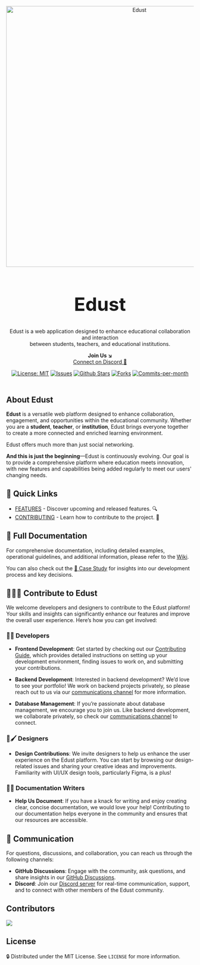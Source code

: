 <p align="center"><img width="700" src="https://res.cloudinary.com/dbaa3pxau/image/upload/v1728625005/edust-cover_l3xkow.svg" alt="Edust"></p>

<h1 align="center" style="font-size: 50px; font-weight: bold">Edust</h1>
<p align="center">Edust is a web application designed to enhance educational collaboration and interaction<br/>between students, teachers, and educational institutions.</p>

<p align="center">
    <strong>Join Us ↘</strong><br/>
    <a href="https://discord.gg/vnhqmn9mdj">Connect on Discord 🤝</a>
</p>

<p align="center">
    <a href="#"><img src="https://img.shields.io/badge/License-MIT-yellow.svg" alt="License: MIT"></a>
    <a href="#"><img src="https://img.shields.io/github/issues/edust-org/edust" alt="Issues"></a>
   <a href="#"><img src="https://img.shields.io/github/stars/edust-org/edust" alt="Github Stars"></a>
   <a href="#"><img src="https://img.shields.io/github/forks/edust-org/edust" alt="Forks"></a>
   <a href="#"><img src="https://img.shields.io/github/commit-activity/m/edust-org/edust" alt="Commits-per-month"></a>
</p>

<h2 style="margin-top: 50px">About Edust</h2>

**Edust** is a versatile web platform designed to enhance collaboration, engagement, and opportunities within the educational community. Whether you are a **student**, **teacher**, or **institution**, Edust brings everyone together to create a more connected and enriched learning environment.

Edust offers much more than just social networking.

**And this is just the beginning**—Edust is continuously evolving. Our goal is to provide a comprehensive platform where education meets innovation, with new features and capabilities being added regularly to meet our users' changing needs.

## 🔗 Quick Links

- [FEATURES](https://github.com/edust-org/edust/wiki/Features) - Discover upcoming and released features. 🔍
- [CONTRIBUTING](https://github.com/edust-org/edust/wiki/Contribution) - Learn how to contribute to the project. 🙌

## 📖 Full Documentation

For comprehensive documentation, including detailed examples, operational guidelines, and additional information, please refer to the [Wiki](https://github.com/edust-org/edust/wiki).

You can also check out the [ 📝 Case Study](docs/case-study/index.md) for insights into our development process and key decisions.

## 🙋🏻‍♂️ Contribute to Edust

We welcome developers and designers to contribute to the Edust platform! Your skills and insights can significantly enhance our features and improve the overall user experience. Here’s how you can get involved:

### 👨‍💻 Developers

- **Frontend Development**: Get started by checking out our [Contributing Guide](https://github.com/edust-org/edust/wiki/Contribution), which provides detailed instructions on setting up your development environment, finding issues to work on, and submitting your contributions.

- **Backend Development**: Interested in backend development? We’d love to see your portfolio! We work on backend projects privately, so please reach out to us via our [communications channel](https://discord.gg/vnhqmn9mdj) for more information.

- **Database Management**: If you’re passionate about database management, we encourage you to join us. Like backend development, we collaborate privately, so check our [communications channel](https://discord.gg/vnhqmn9mdj) to connect.

### 🎨🖌️ Designers

- **Design Contributions**: We invite designers to help us enhance the user experience on the Edust platform. You can start by browsing our design-related issues and sharing your creative ideas and improvements. Familiarity with UI/UX design tools, particularly Figma, is a plus!

### ✍🏻 Documentation Writers

- **Help Us Document**: If you have a knack for writing and enjoy creating clear, concise documentation, we would love your help! Contributing to our documentation helps everyone in the community and ensures that our resources are accessible.

## 💬 Communication

For questions, discussions, and collaboration, you can reach us through the following channels:

- **GitHub Discussions**: Engage with the community, ask questions, and share insights in our [GitHub Discussions](https://github.com/edust-org/edust/discussions).
- **Discord**: Join our [Discord server](https://discord.gg/vnhqmn9mdj) for real-time communication, support, and to connect with other members of the Edust community.

## Contributors

<a href="https://github.com/edust-org/edust/graphs/contributors">
  <img src="https://contrib.rocks/image?repo=edust-org/edust" />
</a>

## License

🔒 Distributed under the MIT License. See `LICENSE` for more information.
